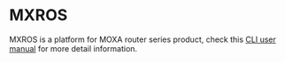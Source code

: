 # MXROS

MXROS is a platform for MOXA router series product, check this [CLI user manual](https://cdn-cms.azureedge.net/getmedia/bf08efbd-f082-43f8-ae09-9a1f20296f30/moxa-mx-ros-v3-cli-manual-v1.0.pdf) for more detail information.


